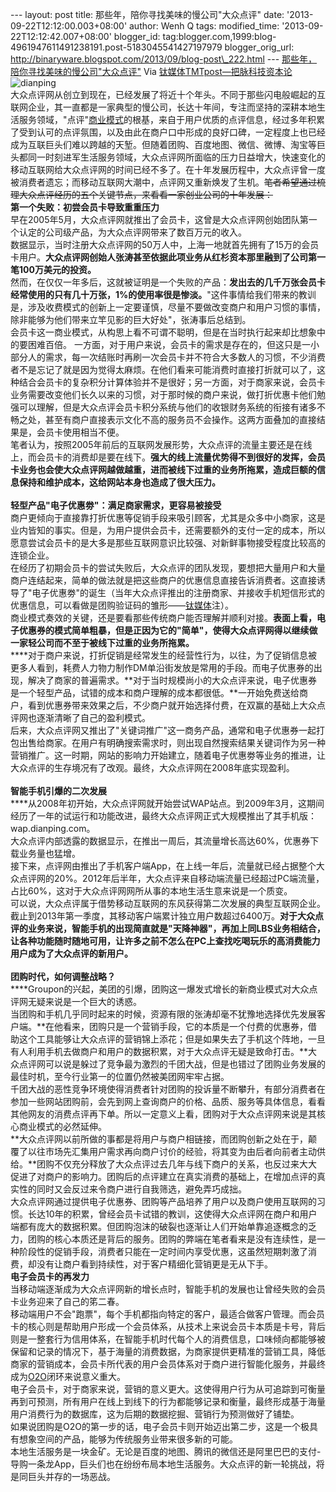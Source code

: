 --- layout: post title: 那些年，陪你寻找美味的慢公司"大众点评" date:
'2013-09-22T12:12:00.003+08:00' author: Wenh Q tags: modified\_time:
'2013-09-22T12:12:42.007+08:00' blogger\_id:
tag:blogger.com,1999:blog-4961947611491238191.post-5183045541427197979
blogger\_orig\_url:
http://binaryware.blogspot.com/2013/09/blog-post\_222.html ---
[那些年，陪你寻找美味的慢公司"大众点评"](http://www.tmtpost.com/64427.html)
Via [钛媒体TMTpost—把脉科技资本论](http://www.tmtpost.com/)
![](http://www.tmtpost.com/wp-content/uploads/2013/09/137964627590.jpg "dianping")\
大众点评网从创立到现在，已经发展了将近十个年头。不同于那些闪电般崛起的互联网企业，其一直都是一家典型的慢公司，长达十年间，专注而坚持的深耕本地生活服务领域，"点评"[商业模式](http://www.tmtpost.com/tag/structure-of-business "查看 商业模式 中的全部文章")的根基，来自于用户优质的点评信息，经过多年积累了受到认可的点评氛围，以及由此在商户口中形成的良好口碑，一定程度上也已经成为互联巨头们难以跨越的天堑。但随着团购、百度地图、微信、微博、淘宝等巨头都同一时刻进军生活服务领域，大众点评网所面临的压力日益增大，快速变化的移动互联网给大众点评网的时间已经不多了。在十年发展历程中，大众点评曾一度被消费者遗忘；而移动互联网大潮中，点评网又重新焕发了生机。~~笔者希望通过梳理大众点评经历的五个关键节点，来看看一家创业公司的十年发展：~~
\
**第一个失败：初尝会员卡导致重重压力**\
早在2005年5月，大众点评网就推出了会员卡，这曾是大众点评网创始团队第一个认定的公司级产品，为大众点评网带来了数百万元的收入。\
数据显示，当时注册大众点评网的50万人中，上海一地就首先拥有了15万的会员卡用户。**大众点评网创始人张涛甚至依据此项业务从红杉资本那里融到了公司第一笔100万美元的投资。**\
然而，在仅仅一年多后，这就被证明是一个失败的产品：**发出去的几千万张会员卡经常使用的只有几十万张，1%的使用率很是惨淡。**"这件事情给我们带来的教训是，涉及收费模式的创新上一定要谨慎，尽量不要做改变商户和用户习惯的事情，除非能够为他们带来立竿见影的巨大好处"，张涛事后总结到。\
会员卡这一商业模式，从构思上看不可谓不聪明，但是在当时执行起来却比想象中的要困难百倍。
一方面，对于用户来说，会员卡的需求是存在的，但这只是一小部分人的需求，每一次结账时再刷一次会员卡并不符合大多数人的习惯，不少消费者不是忘记了就是因为觉得太麻烦。在他们看来可能消费时直接打折就可以了，这种结合会员卡的复杂积分计算体验并不是很好；另一方面，对于商家来说，会员卡业务需要改变他们长久以来的习惯，对于那时候的商户来说，做打折优惠卡他们勉强可以理解，但是大众点评会员卡积分系统与他们的收银财务系统的衔接有诸多不畅之处，甚至有商户直接表示文化不高的服务员不会操作。这两方面叠加的直接结果是，会员卡使用相当不便。\
笔者认为，按照2005年前后的互联网发展形势，大众点评的流量主要还是在线上，而会员卡的消费却是要在线下。**强大的线上流量优势得不到很好的发挥，会员卡业务也会使大众点评网越做越重，进而被线下过重的业务所拖累，造成巨额的信息保持和维护成本，这给网站本身也造成了很大压力。**\
\
**轻型产品"电子优惠劵"：满足商家需求，更容易被接受**\
商户更倾向于直接靠打折优惠等促销手段来吸引顾客，尤其是众多中小商家，这是业内皆知的事实。但是，为用户提供会员卡，还需要额外的支付一定的成本，所以愿意尝试会员卡的是大多是那些互联网意识比较强、对新鲜事物接受程度比较高的连锁企业。\
在经历了初期会员卡的尝试失败后，大众点评的团队发现，要想把大量用户和大量商户连结起来，简单的做法就是把这些商户的优惠信息直接告诉消费者。这直接诱导了"电子优惠劵"的诞生（当年大众点评推出的注册商家、并接收手机短信形式的优惠信息，可以看做是团购验证码的雏形——[钛媒体](http://www.tmtpost.com/ "钛媒体")注）。\
商业模式奏效的关键，还是要看那些传统商户能否理解并顺利对接。**表面上看，电子优惠券的模式简单粗暴，但是正因为它的"简单"，使得大众点评网得以继续做一家轻公司而不至于被线下过重的业务所拖累。**\
****对于商户来说，打折促销是经常发生的经营性行为，以往，为了促销信息被更多人看到，耗费人力物力制作DM单沿街发放是常用的手段。而电子优惠券的出现，解决了商家的普遍需求。**对于当时规模尚小的大众点评来说，电子优惠券是一个轻型产品，试错的成本和商户理解的成本都很低。**一开始免费送给商户，看到优惠券带来效果之后，不少商户就开始选择付费，在双赢的基础上大众点评网也逐渐清晰了自己的盈利模式。\
后来，大众点评网又推出了"关键词推广"这一商务产品，通常和电子优惠券一起打包出售给商家。在用户有明确搜索需求时，则出现自然搜索结果关键词作为另一种营销推广。这一时期，网站的影响力开始建立，随着电子优惠劵等业务的推进，让大众点评的生存境况有了改观。最终，大众点评网在2008年底实现盈利。\
\
**智能手机引爆的二次发展**\
****从2008年初开始，大众点评网就开始尝试WAP站点。到2009年3月，这期间经历了一年的试运行和功能改进，最终大众点评网正式大规模推出了其手机版：wap.dianping.com。\
大众点评内部透露的数据显示，在推出一周后，其流量增长高达60%，优惠券下载业务量也猛增。\
接下来，点评网由推出了手机客户端App，在上线一年后，流量就已经占据整个大众点评网的20%。2012年后半年，大众点评来自移动端流量已经超过PC端流量，占比60%，这对于大众点评网网所从事的本地生活生意来说是一个质变。\
可以说，大众点评属于借势移动互联网的东风获得第二次发展的典型互联网企业。截止到2013年第一季度，其移动客户端累计独立用户数超过6400万。**对于大众点评的业务来说，智能手机的出现简直就是"天降神器"，再加上同LBS业务相结合，让各种功能随时随地可用，让许多之前不怎么在PC上查找吃喝玩乐的高消费能力用户成为了大众点评的新用户。**\
\
**团购时代，如何调整战略？**\
****Groupon的兴起，美团的引爆，团购这一爆发式增长的新商业模式对大众点评网无疑来说是一个巨大的诱惑。\
当团购和手机几乎同时起来的时候，资源有限的张涛却毫不犹豫地选择优先发展客户端。**在他看来，团购只是一个营销手段，它的本质是一个付费的优惠券，借助这个工具能够让大众点评的营销锦上添花；但是如果失去了手机这个阵地，一旦有人利用手机去做商户和用户的数据积累，对于大众点评无疑是致命打击。**大众点评网可以说是躲过了竞争最为激烈的千团大战，但是也错过了团购业务发展的最佳时机，至今行业第一的位置仍然被美团网牢牢占据。\
千团大战的恶性竞争环境使得消费者针对团购的投诉量不断攀升，有部分消费者在参加一些网站团购前，会先到网上查询商户的价格、品质、服务等具体信息，看看其他网友的消费点评再下单。所以一定意义上看，团购对于大众点评网来说是其核心商业模式的必然延伸。\
**大众点评网以前所做的事都是将用户与商户相链接，而团购创新之处在于，颠覆了以往市场先汇集用户需求再向商户讨价的经验，将其变为由后者向前者主动供给。**团购不仅充分释放了大众点评过去几年与线下商户的关系，也反过来大大促进了对商户的影响力。团购后的点评建立在真实消费的基础上，在增加点评的真实性的同时又会反过来令商户进行自我筛选，避免弄巧成拙。\
大众点评网通过提供电子优惠券、团购等产品培养了用户以及商户使用互联网的习惯。长达10年的积累，曾经会员卡试错的教训，这使得大众点评网在商户和用户端都有庞大的数据积累。但团购泡沫的破裂也逐渐让人们开始单靠追逐概念的乏力，团购的核心本质还是背后的服务。团购的弊端在笔者看来是没有连续性，是一种阶段性的促销手段，消费者只能在一定时间内享受优惠，这虽然短期刺激了消费，却没有让商户看到持续性，对于客户精细化营销更是无从下手。\
**电子会员卡的再发力**\
当移动端逐渐成为大众点评网新的增长点时，智能手机的发展也让曾经失败的会员卡业务迎来了自己的笫二春。\
移动端用户不会"跑票"，每个手机都指向特定的客户，最适合做客户管理。而会员卡的核心则是帮助用户形成一个会员体系，从技术上来说会员卡本质是卡号，背后则是一整套行为信用体系，在智能手机时代每个人的消费信息，口味倾向都能够被保留和记录的情况下，基于海量的消费数据，为商家提供更精准的营销工具，降低商家的营销成本，会员卡所代表的用户会员体系对于商户进行智能化服务，并最终成为[O2O](http://www.tmtpost.com/tag/o2o "查看 O2O 中的全部文章")闭环来说意义重大。\
电子会员卡，对于商家来说，营销的意义更大。这使得用户行为从可追踪到可衡量再到可预测，所有用户在线上到线下的行为都能够记录和衡量，最终形成基于海量用户消费行为的数据库，这为后期的数据挖掘、营销行为预测做好了铺垫。\
如果说团购是O2O的第一步的话，电子会员卡则开始迈出第二步，这是一个极具有想象空间的产品，能够为传统服务业带来很多新的可能。\
本地生活服务是一块金矿。无论是百度的地图、腾讯的微信还是阿里巴巴的支付-导购一条龙App，巨头们也在纷纷布局本地生活服务。大众点评的新一轮挑战，将是同巨头并存的一场恶战。

